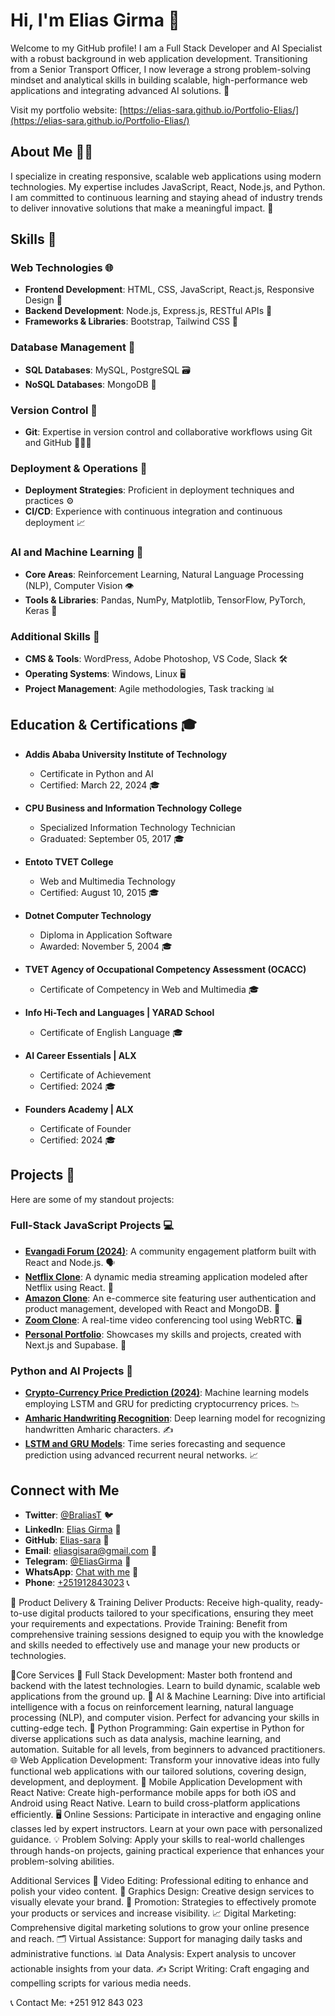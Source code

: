 # Hi, I'm Elias Girma 👋          

Welcome to my GitHub profile! I am a Full Stack Developer and AI Specialist with a robust background in web application development. Transitioning from a Senior Transport Officer, I now leverage a strong problem-solving mindset and analytical skills in building scalable, high-performance web applications and integrating advanced AI solutions. 🚀

Visit my portfolio website: [https://elias-sara.github.io/Portfolio-Elias/](https://elias-sara.github.io/Portfolio-Elias/)

## About Me 🧑‍💻

I specialize in creating responsive, scalable web applications using modern technologies. My expertise includes JavaScript, React, Node.js, and Python. I am committed to continuous learning and staying ahead of industry trends to deliver innovative solutions that make a meaningful impact. 🌟

## Skills 💪

### Web Technologies 🌐
- **Frontend Development**: HTML, CSS, JavaScript, React.js, Responsive Design 📱
- **Backend Development**: Node.js, Express.js, RESTful APIs 🔧
- **Frameworks & Libraries**: Bootstrap, Tailwind CSS 🎨

### Database Management 💾
- **SQL Databases**: MySQL, PostgreSQL 🗃️
- **NoSQL Databases**: MongoDB 🧩

### Version Control 🔄
- **Git**: Expertise in version control and collaborative workflows using Git and GitHub 🧑‍🤝‍🧑

### Deployment & Operations 🚀
- **Deployment Strategies**: Proficient in deployment techniques and practices ⚙️
- **CI/CD**: Experience with continuous integration and continuous deployment 📈

### AI and Machine Learning 🤖
- **Core Areas**: Reinforcement Learning, Natural Language Processing (NLP), Computer Vision 👁️
- **Tools & Libraries**: Pandas, NumPy, Matplotlib, TensorFlow, PyTorch, Keras 🔬

### Additional Skills 🎯
- **CMS & Tools**: WordPress, Adobe Photoshop, VS Code, Slack 🛠️
- **Operating Systems**: Windows, Linux 🖥️
- **Project Management**: Agile methodologies, Task tracking 📊

## Education & Certifications 🎓

- **Addis Ababa University Institute of Technology**
  - Certificate in Python and AI
  - Certified: March 22, 2024 🎓

- **CPU Business and Information Technology College**
  - Specialized Information Technology Technician
  - Graduated: September 05, 2017 🎓

- **Entoto TVET College**
  - Web and Multimedia Technology
  - Certified: August 10, 2015 🎓

- **Dotnet Computer Technology**
  - Diploma in Application Software
  - Awarded: November 5, 2004 🎓

- **TVET Agency of Occupational Competency Assessment (OCACC)**
  - Certificate of Competency in Web and Multimedia 🎓

- **Info Hi-Tech and Languages | YARAD School**
  - Certificate of English Language 🎓

- **AI Career Essentials | ALX**
  - Certificate of Achievement
  - Certified: 2024 🎓

- **Founders Academy | ALX**
  - Certificate of Founder
  - Certified: 2024 🎓

## Projects 🌟

Here are some of my standout projects:

### Full-Stack JavaScript Projects 💻
- **[Evangadi Forum (2024)](link-to-project)**: A community engagement platform built with React and Node.js. 🗣️
- **[Netflix Clone](link-to-project)**: A dynamic media streaming application modeled after Netflix using React. 🍿
- **[Amazon Clone](link-to-project)**: An e-commerce site featuring user authentication and product management, developed with React and MongoDB. 🛒
- **[Zoom Clone](link-to-project)**: A real-time video conferencing tool using WebRTC. 🖥️
- **[Personal Portfolio](link-to-project)**: Showcases my skills and projects, created with Next.js and Supabase. 🌟

### Python and AI Projects 🤖
- **[Crypto-Currency Price Prediction (2024)](link-to-project)**: Machine learning models employing LSTM and GRU for predicting cryptocurrency prices. 📉
- **[Amharic Handwriting Recognition](link-to-project)**: Deep learning model for recognizing handwritten Amharic characters. ✍️
- **[LSTM and GRU Models](link-to-project)**: Time series forecasting and sequence prediction using advanced recurrent neural networks. 📈

## Connect with Me

- **Twitter**: [@BraliasT](https://x.com/BraliasT) 🐦
- **LinkedIn**: [Elias Girma](https://www.linkedin.com/in/elias-sara/) 🔗
- **GitHub**: [Elias-sara](https://github.com/Elias-sara) 🐙
- **Email**: [eliasgisara@gmail.com](mailto:eliasgisara@gmail.com) 📧
- **Telegram**: [@EliasGirma](https://t.me/+251912843023) 💬
- **WhatsApp**: [Chat with me](https://wa.me/+251912843023) 📱
- **Phone**: [+251912843023](tel:+251912843023) 📞

  
🚀 Product Delivery & Training
Deliver Products: Receive high-quality, ready-to-use digital products tailored to your specifications, ensuring they meet your requirements and expectations.
Provide Training: Benefit from comprehensive training sessions designed to equip you with the knowledge and skills needed to effectively use and manage your new products or technologies.


🚀Core Services
🔧 Full Stack Development: Master both frontend and backend with the latest technologies. Learn to build dynamic, scalable web applications from the ground up.
🤖 AI & Machine Learning: Dive into artificial intelligence with a focus on reinforcement learning, natural language processing (NLP), and computer vision. Perfect for advancing your skills in cutting-edge tech.
🐍 Python Programming: Gain expertise in Python for diverse applications such as data analysis, machine learning, and automation. Suitable for all levels, from beginners to advanced practitioners.
🌐 Web Application Development: Transform your innovative ideas into fully functional web applications with our tailored solutions, covering design, development, and deployment.
📱 Mobile Application Development with React Native: Create high-performance mobile apps for both iOS and Android using React Native. Learn to build cross-platform applications efficiently.
🖥 Online Sessions: Participate in interactive and engaging online classes led by expert instructors. Learn at your own pace with personalized guidance.
💡 Problem Solving: Apply your skills to real-world challenges through hands-on projects, gaining practical experience that enhances your problem-solving abilities.

Additional Services
🎥 Video Editing: Professional editing to enhance and polish your video content.
🎨 Graphics Design: Creative design services to visually elevate your brand.
📢 Promotion: Strategies to effectively promote your products or services and increase visibility.
📈 Digital Marketing: Comprehensive digital marketing solutions to grow your online presence and reach.
🗂 Virtual Assistance: Support for managing daily tasks and administrative functions.
📊 Data Analysis: Expert analysis to uncover actionable insights from your data.
✍️ Script Writing: Craft engaging and compelling scripts for various media needs.

📞 Contact Me: +251 912 843 023

